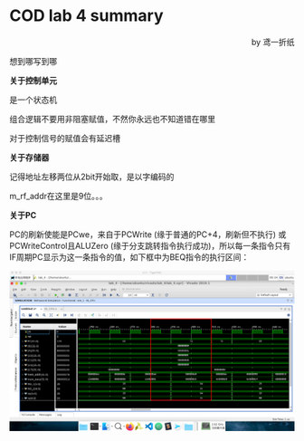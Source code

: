 # COD lab 4 summary

<p align="right">by 鸢一折纸</p>

想到哪写到哪

**关于控制单元**

是一个状态机

组合逻辑不要用非阻塞赋值，不然你永远也不知道错在哪里

对于控制信号的赋值会有延迟槽

**关于存储器**

记得地址左移两位从2bit开始取，是以字编码的

m_rf_addr在这里是9位。。。

**关于PC**

PC的刷新使能是PCwe，来自于PCWrite (缘于普通的PC+4，刷新但不执行) 或PCWriteControl且ALUZero (缘于分支跳转指令执行成功)，所以每一条指令只有IF周期PC显示为这一条指令的值，如下框中为BEQ指令的执行区间：

![BEQ](BEQ_exe_cycles.png)

